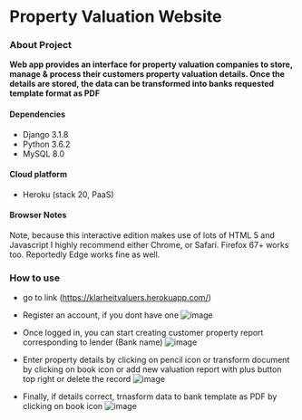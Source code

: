 # Property Valuation Website

### About Project
**Web app provides an interface for property valuation companies to store, manage & process their customers property valuation details. Once the details are stored, the data can be transformed into banks requested template format as PDF**

#### Dependencies
- Django 3.1.8
- Python 3.6.2
- MySQL 8.0

#### Cloud platform
- Heroku (stack 20, PaaS)

#### Browser Notes 
Note, because this interactive edition makes use of lots of HTML 5 and Javascript I highly recommend either Chrome, or Safari. Firefox 67+ works too. Reportedly Edge works fine as well.
### How to use
- go to link (https://klarheitvaluers.herokuapp.com/)
- Register an account, if you dont have one
  ![image](https://user-images.githubusercontent.com/34382681/114643478-b7ab6f00-9ca3-11eb-9891-9ad36f924445.png)
- Once logged in, you can start creating customer property report corresponding to lender (Bank name)
  ![image](https://user-images.githubusercontent.com/34382681/114643774-4f10c200-9ca4-11eb-910a-4b6e06ef615b.png)
  
- Enter property details by clicking on pencil icon or transform document by clicking on book icon or add new valuation report with plus button top right or delete the record
  ![image](https://user-images.githubusercontent.com/34382681/114644171-01488980-9ca5-11eb-81a4-61938a4a1bd2.png)

- Finally, if details correct, trnasform data to bank template as PDF by clicking on book icon
  ![image](https://user-images.githubusercontent.com/34382681/114644543-b67b4180-9ca5-11eb-8391-b59fcc3da75f.png)

  
